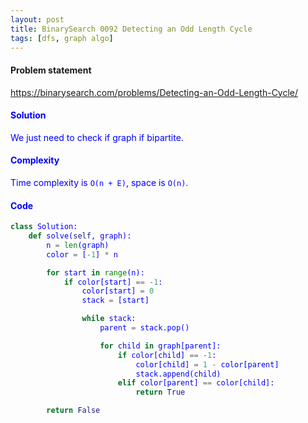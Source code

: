 ```yaml
---
layout: post
title: BinarySearch 0092 Detecting an Odd Length Cycle
tags: [dfs, graph algo]
---
```


#### Problem statement

<a href="https://binarysearch.com/problems/Detecting-an-Odd-Length-Cycle/"> <font color = blue>https://binarysearch.com/problems/Detecting-an-Odd-Length-Cycle/

#### Solution
We just need to check if graph if bipartite.

#### Complexity
Time complexity is `O(n + E)`, space is `O(n)`.


#### Code
```python
class Solution:
    def solve(self, graph):
        n = len(graph)
        color = [-1] * n

        for start in range(n):
            if color[start] == -1:
                color[start] = 0
                stack = [start]

                while stack:
                    parent = stack.pop()

                    for child in graph[parent]:
                        if color[child] == -1:
                            color[child] = 1 - color[parent]
                            stack.append(child)
                        elif color[parent] == color[child]:
                            return True

        return False
```